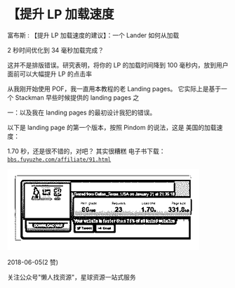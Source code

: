 # 【提升 LP 加载速度

富布斯 : 【提升 LP 加载速度的建议】：一个 Lander 如何从加载

2 秒时间优化到 34 毫秒加载完成？

这并不是排版错误。研究表明，将你的 LP 的加载时间降到 100 毫秒内，放到用户面前可以大幅提升 LP 的点击率

从我刚开始使用 POF，我一直用本教程的老 Landing pages。 它实际上是基于一个 Stackman 早些时候提供的 landing pages 之

一：以及我在 landing pages 的最初设计我犯的错误。

以下是 landing page 的第一个版本，按照 Pindom 的说法，这是 美国的加载速度：

1.70 秒，还是很不错的，对吧？ 其实很糟糕 电子书下载：[`bbs.fuyuzhe.com/affiliate/91.html`](https://bbs.fuyuzhe.com/affiliate/91.html)

![image](img/Image_120.png)

2018-06-05(2 赞)

关注公众号"懒人找资源"，星球资源一站式服务